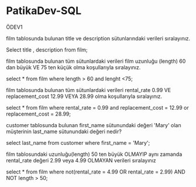 # PatikaDev-SQL
ÖDEV1


film tablosunda bulunan title ve description sütunlarındaki verileri sıralayınız.


Select title , description from film;



film tablosunda bulunan tüm sütunlardaki verileri film uzunluğu (length) 60 dan büyük VE 75 ten küçük olma koşullarıyla sıralayınız.


select * from film where length > 60 and lenght <75;



film tablosunda bulunan tüm sütunlardaki verileri rental_rate 0.99 VE replacement_cost 12.99 VEYA 28.99 olma koşullarıyla sıralayınız.


select * from film where rental_rate = 0.99 and replacement_cost = 12.99 or replacement_cost = 28.99;



customer tablosunda bulunan first_name sütunundaki değeri 'Mary' olan müşterinin last_name sütunundaki değeri nedir?


select last_name from customer where first_name = 'Mary';



film tablosundaki uzunluğu(length) 50 ten büyük OLMAYIP aynı zamanda rental_rate değeri 2.99 veya 4.99 OLMAYAN verileri sıralayınız


select * from film where not(rental_rate = 4.99 OR rental_rate = 2.99) AND NOT length > 50;
